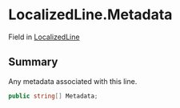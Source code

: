 # LocalizedLine.Metadata

Field in [LocalizedLine](/api/csharp/yarn.unity.localizedline.md)

## Summary


Any metadata associated with this line.


```csharp
public string[] Metadata;
```


